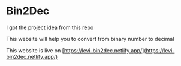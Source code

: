 # Bin2Dec

I got the project idea from this [repo](https://github.com/florinpop17/app-ideas)

This website will help you to convert from binary number to decimal

This website is live on [https://levi-bin2dec.netlify.app/](https://levi-bin2dec.netlify.app/)
